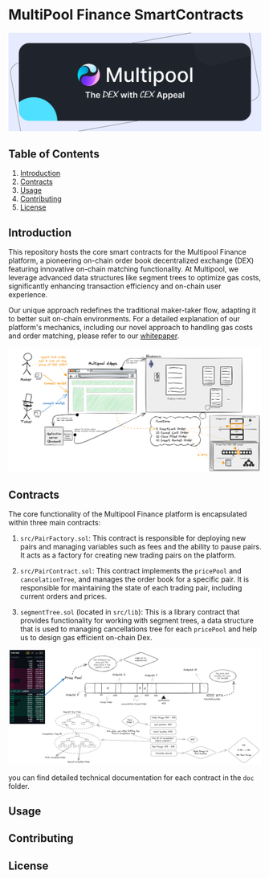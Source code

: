 # MultiPool Finance SmartContracts



![Multipool Finance](./doc/cover.webp)


## Table of Contents
1. [Introduction](#introduction)
2. [Contracts](#introduction)
3. [Usage](#usage)
4. [Contributing](#contributing)
5. [License](#license)


## Introduction
<a name="introduction"></a>


This repository hosts the core smart contracts for the Multipool Finance platform, a pioneering on-chain order book decentralized exchange (DEX) featuring innovative on-chain matching functionality. At Multipool, we leverage advanced data structures like segment trees to optimize gas costs, significantly enhancing transaction efficiency and on-chain user experience.

Our unique approach redefines the traditional maker-taker flow, adapting it to better suit on-chain environments. For a detailed explanation of our platform's mechanics, including our novel approach to handling gas costs and order matching, please refer to our [whitepaper](https://whitepaper.multipool.finance/).

![Multipool Finance](./doc/diagram-2.png)


## Contracts
<a name="contracts"></a>

The core functionality of the Multipool Finance platform is encapsulated within three main contracts:

1. `src/PairFactory.sol`: This contract is responsible for deploying new pairs and managing variables such as fees and the ability to pause pairs. It acts as a factory for creating new trading pairs on the platform.

2. `src/PairContract.sol`: This contract implements the `pricePool` and `cancelationTree`, and manages the order book for a specific pair. It is responsible for maintaining the state of each trading pair, including current orders and prices.

3. `segmentTree.sol` (located in `src/lib`): This is a library contract that provides functionality for working with segment trees, a data structure that is used to managing cancellations tree for each `pricePool` and help us to design gas efficient on-chain Dex.

![Multipool Finance](./doc/diagram-1.png)

you can find detailed technical documentation for each contract in the `doc` folder.


## Usage
<a name="usage"></a>

## Contributing
<a name="contributing"></a>

## License
<a name="license"></a>